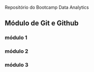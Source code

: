 Repositório do Bootcamp Data Analytics
## Módulo de Git e Github

### módulo 1
### módulo 2
### módulo 3
